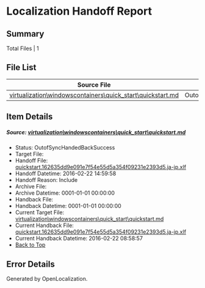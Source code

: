 # <a name='report-top'></a> Localization Handoff Report

## Summary
 Total Files | 1

## File List
 Source File | Status | Details 
 ----------- | ------ | ------- 
 [virtualization\windowscontainers\quick_start\quickstart.md](https://github.com/OpenLocalizationOrg/hyperV/blob/737895bce6629d1b755acb3602c1753d4a465698/virtualization/windowscontainers/quick_start/quickstart.md) | OutofSyncHandedBackSuccess | [Details](#70c133bd362c877067a632568f3f3c495c1212ee264)

## Item Details
##### <a name='70c133bd362c877067a632568f3f3c495c1212ee264'></a> Source: [virtualization\windowscontainers\quick_start\quickstart.md](https://github.com/OpenLocalizationOrg/hyperV/blob/737895bce6629d1b755acb3602c1753d4a465698/virtualization/windowscontainers/quick_start/quickstart.md)
* Status: OutofSyncHandedBackSuccess
* Target File: 
* Handoff File: [quickstart.162635dd9e091e7f54e55d5a354f09231e2393d5.ja-jp.xlf](https://github.com/OpenLocalizationOrg/olhandoff/blob/14223a471990e900a9f64fe763fbc930bb185e61/ol-handoff/OpenLocalizationOrg/hyperV.ja-jp/master/quickstart.162635dd9e091e7f54e55d5a354f09231e2393d5.ja-jp.xlf)
* Handoff Datetime: 2016-02-22 14:59:58
* Handoff Reason: Include
* Archive File: 
* Archive Datetime: 0001-01-01 00:00:00
* Handback File: 
* Handback Datetime: 0001-01-01 00:00:00
* Current Target File: [virtualization\windowscontainers\quick_start\quickstart.md](https://github.com/OpenLocalizationOrg/hyperV.ja-jp/blob/80698f12b33480a105003dd0e3a8b4e35b5d7c8f/virtualization/windowscontainers/quick_start/quickstart.md)
* Current Handback File: [quickstart.162635dd9e091e7f54e55d5a354f09231e2393d5.ja-jp.xlf](https://github.com/OpenLocalizationOrg/olhandback/blob/0070bf518f7137d506d36fe52101181617754c2e/ol-handback/OpenLocalizationOrg/hyperV.ja-jp/master/quickstart.162635dd9e091e7f54e55d5a354f09231e2393d5.ja-jp.xlf)
* Current Handback Datetime: 2016-02-22 08:58:57
* [Back to Top](#report-top)


## Error Details

Generated by OpenLocalization.
